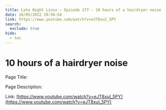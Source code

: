 ```yaml
---
title: Late Night Linux – Episode 177 - 10 hours of a hairdryer noise
date: 16/05/2022 20:56:54
link: https://www.youtube.com/watch?v=eJT8xuI_5PY
search:
  exclude: true
hide:
  - toc
---
```


# 10 hours of a hairdryer noise

Page Title: 

Page Description:  

Link: [https://www.youtube.com/watch?v=eJT8xuI_5PY](https://www.youtube.com/watch?v=eJT8xuI_5PY)
